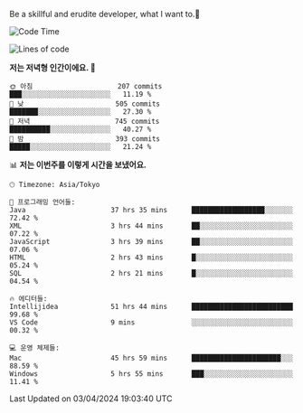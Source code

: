 Be a skillful and erudite developer, what I want to.👶

<!--START_SECTION:waka-->
![Code Time](http://img.shields.io/badge/Code%20Time-657%20hrs%2054%20mins-blue)

![Lines of code](https://img.shields.io/badge/%EC%A0%80%EB%8A%94%20%EC%97%AC%ED%83%9C%EA%B9%8C%EC%A7%80%20-1.1%20million%20%EC%A4%84%EC%9D%98%20%EC%BD%94%EB%93%9C%EB%A5%BC%20%EC%9E%91%EC%84%B1%ED%96%88%EC%96%B4%EC%9A%94.-blue)

**저는 저녁형 인간이에요. 🦉** 

```text
🌞 아침                     207 commits         ███░░░░░░░░░░░░░░░░░░░░░░   11.19 % 
🌆 낮　                     505 commits         ███████░░░░░░░░░░░░░░░░░░   27.30 % 
🌃 저녁                     745 commits         ██████████░░░░░░░░░░░░░░░   40.27 % 
🌙 밤　                     393 commits         █████░░░░░░░░░░░░░░░░░░░░   21.24 % 
```


📊 **저는 이번주를 이렇게 시간을 보냈어요.** 

```text
🕑︎ Timezone: Asia/Tokyo

💬 프로그래밍 언어들: 
Java                     37 hrs 35 mins      ██████████████████░░░░░░░   72.42 % 
XML                      3 hrs 44 mins       ██░░░░░░░░░░░░░░░░░░░░░░░   07.22 % 
JavaScript               3 hrs 39 mins       ██░░░░░░░░░░░░░░░░░░░░░░░   07.06 % 
HTML                     2 hrs 43 mins       █░░░░░░░░░░░░░░░░░░░░░░░░   05.24 % 
SQL                      2 hrs 21 mins       █░░░░░░░░░░░░░░░░░░░░░░░░   04.54 % 

🔥 에디터들: 
Intellijidea             51 hrs 44 mins      █████████████████████████   99.68 % 
VS Code                  9 mins              ░░░░░░░░░░░░░░░░░░░░░░░░░   00.32 % 

💻 운영 체제들: 
Mac                      45 hrs 59 mins      ██████████████████████░░░   88.59 % 
Windows                  5 hrs 55 mins       ███░░░░░░░░░░░░░░░░░░░░░░   11.41 % 
```


 Last Updated on 03/04/2024 19:03:40 UTC
<!--END_SECTION:waka-->
